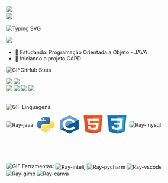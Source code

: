<div>
<img src="https://github.com/Anmol-Baranwal/Cool-GIFs-For-GitHub/assets/74038190/d48893bd-0757-481c-8d7e-ba3e163feae7" />
</div>

<!-- linha gradiente -->
<img src="https://user-images.githubusercontent.com/74038190/212284115-f47cd8ff-2ffb-4b04-b5bf-4d1c14c0247f.gif" width="1010">

<!--Hello my namee is-->
![Typing SVG](https://readme-typing-svg.herokuapp.com/?color=A020F0&size=45&center=true&vCenter=true&width=1000&lines=HELLO,+My+name+is+Marcelly+Oliveira!;I'm+19+years+old;I'm+from+Bahia,+Brazil;I'm+a+System+Development+Student;Be+Welcome!+:%29)

<!-- linha gradiente -->
<img src="https://user-images.githubusercontent.com/74038190/212284115-f47cd8ff-2ffb-4b04-b5bf-4d1c14c0247f.gif" width="1010">

- 🌱 Estudando: Programação Orientada a Objeto - JAVA 
- 👯 Iniciando o projeto CAPD

<!--git stats-->
<img height="20" alt="GIF" src="https://github.com/joaopauloaramuni/joaopauloaramuni/blob/main/img/graphic.gif?raw=true"/>GitHub Stats

<div>
        <img height="160em" src="https://github-readme-stats.vercel.app/api?username=rayoliveir&show_icons=true&theme=shades-of-purple">
        <img height="160em" src="https://github-readme-stats.vercel.app/api/top-langs/?username=rayoliveir&hide_progress=true&theme=shades-of-purple">
</div>

<!--imagens formas de contato-->
<div>
        <!--imagem instagram-->
        <a href="https://www.instagram.com/ray_ol1?igsh=Y29qYWQ4ampybGhl&utm_source=qr"><img src="https://img.shields.io/badge/Instagram-E4405F?style=for-the-badge&logo=instagram&logoColor=white"></a>
        <!--imagem gmail-->
        <a href="https://mail.google.com/mail/u/0/?tab=rm&ogbl#inbox?compose=new"><img src="https://img.shields.io/badge/Gmail-D14836?style=for-the-badge&logo=gmail&logoColor=white"></a>
        <!--imagem linkedin-->
        <a href="https://www.linkedin.com/in/marcelly-oliveira-4a89a3301/" target="_blank"><img src="https://img.shields.io/badge/-LinkedIn-%230077B5?style=for-the-badge&logo=linkedin&logoColor=white" target="_blank"></a>
        <!--imagem linkedin-->
        <a href="https://w.app/SimE3X"><img src="https://img.shields.io/badge/WhatsApp-25D366?style=for-the-badge&logo=whatsapp&logoColor=white"></a>
        <br><br>
</div>

<!--Linguagens e ferramentas-->
<img height="20" alt="GIF" src="https://github.com/joaopauloaramuni/joaopauloaramuni/blob/main/img/skills.gif?raw=true"/>&nbsp;Linguagens:
<div style="display: inline_block">
        <img align="center" alt="Ray-java" height="50" width="60" src="https://cdn.jsdelivr.net/gh/devicons/devicon@latest/icons/java/java-original-wordmark.svg">
        <img align="center" alt="Ray-python" height="50" width="60" src="https://raw.githubusercontent.com/devicons/devicon/master/icons/python/python-original.svg">
        <img align="center" alt="Ray-C" height="50" width="60" src="https://raw.githubusercontent.com/devicons/devicon/master/icons/c/c-original.svg">
        <img align="center" alt="Ray-HTML" height="50" width="60" src="https://raw.githubusercontent.com/devicons/devicon/master/icons/html5/html5-original.svg">
        <img align="center" alt="Ray-CSS" height="50" width="60" src="https://raw.githubusercontent.com/devicons/devicon/master/icons/css3/css3-original.svg">
        <img align="center" alt="Ray-mysql" height="50" width="60" src="https://cdn.jsdelivr.net/gh/devicons/devicon@latest/icons/mysql/mysql-original-wordmark.svg" />
</div>

<br><br>
<div style="display: inline_block"><br>  
<img height="20" alt="GIF" src="https://github.com/joaopauloaramuni/joaopauloaramuni/blob/main/img/skills.gif?raw=true"/>&nbsp;Ferramentas:
        <img align="center" alt="Ray-intelij" height="50" width="60" src="https://cdn.jsdelivr.net/gh/devicons/devicon@latest/icons/intellij/intellij-original.svg">
        <img align="center" alt="Ray-pycharm" height="50" width="60" src="https://cdn.jsdelivr.net/gh/devicons/devicon@latest/icons/pycharm/pycharm-original.svg" />
        <img align="center" alt="Ray-vscode" height="50" width="60" src="https://cdn.jsdelivr.net/gh/devicons/devicon@latest/icons/vscode/vscode-original.svg" />
        <img align="center" alt="Ray-gimp" height="50" width="60" src="https://cdn.jsdelivr.net/gh/devicons/devicon@latest/icons/gimp/gimp-original.svg">
        <img align="center" alt="Ray-canva" height="50" width="60" src="https://cdn.jsdelivr.net/gh/devicons/devicon@latest/icons/canva/canva-original.svg"">
</div>

<br><br>
